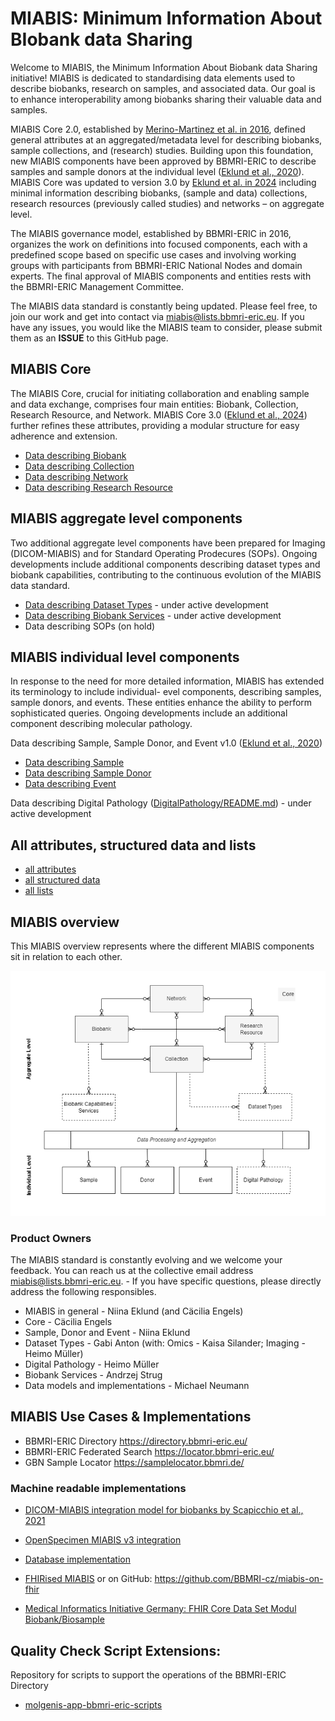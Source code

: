 # MIABIS: Minimum Information About BIobank data Sharing

Welcome to MIABIS, the Minimum Information About Biobank data Sharing initiative! MIABIS is dedicated to standardising data elements used to describe biobanks, research on samples, and associated data. Our goal is to enhance interoperability among biobanks sharing their valuable data and samples.

MIABIS Core 2.0, established by [Merino-Martinez et al. in 2016](https://www.liebertpub.com/doi/abs/10.1089/bio.2015.0070), defined general attributes at an aggregated/metadata level for describing biobanks, sample collections, and (research) studies. Building upon this foundation, new MIABIS components have been approved by BBMRI-ERIC to describe samples and sample donors at the individual level ([Eklund et al., 2020](https://doi.org/10.1089/bio.2019.0129)). MIABIS Core was updated to version 3.0 by [Eklund et al. in 2024](https://www.liebertpub.com/doi/full/10.1089/bio.2023.0074) including minimal information describing biobanks, (sample and data) collections, research resources (previously called studies) and networks – on aggregate level.

The MIABIS governance model, established by BBMRI-ERIC in 2016, organizes the work on definitions into focused components, each with a predefined scope based on specific use cases and involving working groups with participants from BBMRI-ERIC National Nodes and domain experts. The final approval of MIABIS components and entities rests with the BBMRI-ERIC Management Committee.

The MIABIS data standard is constantly being updated. Please feel free, to join our work and get into contact via miabis@lists.bbmri-eric.eu. If you have any issues, you would like the MIABIS team to consider, please submit them as an **ISSUE** to this GitHub page.


## MIABIS Core
The MIABIS Core, crucial for initiating collaboration and enabling sample and data exchange, comprises four main entities: Biobank, Collection, Research Resource, and Network. MIABIS Core 3.0 ([Eklund et al., 2024](https://www.liebertpub.com/doi/full/10.1089/bio.2023.0074)) further refines these attributes, providing a modular structure for easy adherence and extension. 
* [Data describing Biobank](Core/V3/Data-describing-Biobank.md)
* [Data describing Collection](Core/V3/Data-describing-Collection.md)
* [Data describing Network](Core/V3/Data-describing-Network.md)
* [Data describing Research Resource](Core/V3/Data-describing-ResearchResource.md)

## MIABIS aggregate level components 

Two additional aggregate level components have been prepared for Imaging (DICOM-MIABIS) and for Standard Operating Prodecures (SOPs). Ongoing developments include additional components describing dataset types and biobank capabilities, contributing to the continuous evolution of the MIABIS data standard.
* [Data describing Dataset Types](DatasetTypes/README.md) - under active development
* [Data describing Biobank Services](BiobankServices/README.md) - under active development
* Data describing SOPs (on hold)

## MIABIS individual level components
In response to the need for more detailed information, MIABIS has extended its terminology to include individual- evel components, describing samples, sample donors, and events. These entities enhance the ability to perform sophisticated queries. Ongoing developments include an additional component describing molecular pathology.

Data describing Sample, Sample Donor, and Event v1.0 ([Eklund et al., 2020](https://doi.org/10.1089/bio.2019.0129))
* [Data describing Sample](https://github.com/BBMRI-ERIC/miabis/blob/5a478a90ad31bc0164d76566ee3d948c76a925a6/Sample%2BSampleDonor%2BEvent/V1/Data-describing-Sample.md)
* [Data describing Sample Donor](https://github.com/BBMRI-ERIC/miabis/blob/5a478a90ad31bc0164d76566ee3d948c76a925a6/Sample%2BSampleDonor%2BEvent/V1/Data-describing-Sample-Donor.md)
* [Data describing Event](https://github.com/BBMRI-ERIC/miabis/blob/5a478a90ad31bc0164d76566ee3d948c76a925a6/Sample%2BSampleDonor%2BEvent/V1/Data-describing-Event.md)

Data describing Digital Pathology ([DigitalPathology/README.md](https://github.com/BBMRI-ERIC/miabis/blob/master/DigitalPathology/README.md)) - under active development

## All attributes, structured data and lists
* [all attributes](https://github.com/BBMRI-ERIC/miabis/blob/8deeead2e8e5c8c3faa42761db2939d523be21e3/all%20attributes.md)
* [all structured data](https://github.com/BBMRI-ERIC/miabis/blob/8deeead2e8e5c8c3faa42761db2939d523be21e3/all%20structured%20data.md) 
* [all lists](https://github.com/BBMRI-ERIC/miabis/blob/master/all%20lists.md)

## MIABIS overview
This MIABIS overview represents where the different MIABIS components sit in relation to each other.

![image](drafts/assets/MIABIS_ERD-Poster.png)


### Product Owners 
The MIABIS standard is constantly evolving and we welcome your feedback. You can reach us at the collective email address miabis@lists.bbmri-eric.eu. - If you have specific questions, please directly address the following responsibles. 
 - MIABIS in general - Niina Eklund (and Cäcilia Engels)
 - Core - Cäcilia Engels
 - Sample, Donor and Event - Niina Eklund
 - Dataset Types - Gabi Anton (with: Omics - Kaisa Silander; Imaging - Heimo Müller) 
 - Digital Pathology - Heimo Müller
 - Biobank Services - Andrzej Strug
 - Data models and implementations - Michael Neumann

## MIABIS Use Cases & Implementations
 - BBMRI-ERIC Directory https://directory.bbmri-eric.eu/
 - BBMRI-ERIC Federated Search https://locator.bbmri-eric.eu/
 - GBN Sample Locator https://samplelocator.bbmri.de/
 
### Machine readable implementations

* [DICOM-MIABIS integration model for biobanks by Scapicchio et al., 2021](https://eurradiolexp.springeropen.com/articles/10.1186/s41747-021-00214-4)
  
* [OpenSpecimen MIABIS v3 integration](https://github.com/BiobankCy/MIABIS_v3_OpenSpecimen_Integration)

* [Database implementation](./Core/V2/Database-implementation.md)

* [FHIRised MIABIS](https://simplifier.net/miabis/~resources?category=Profile) or on GitHub: https://github.com/BBMRI-cz/miabis-on-fhir

* [Medical Informatics Initiative Germany: FHIR Core Data Set Modul Biobank/Biosample](https://simplifier.net/medizininformatikinitiative-modulbiobank)

## Quality Check Script Extensions:
Repository for scripts to support the operations of the BBMRI-ERIC Directory
* [molgenis-app-bbmri-eric-scripts](https://github.com/esthervanenckevort/molgenis-app-bbmri-eric-scripts)
